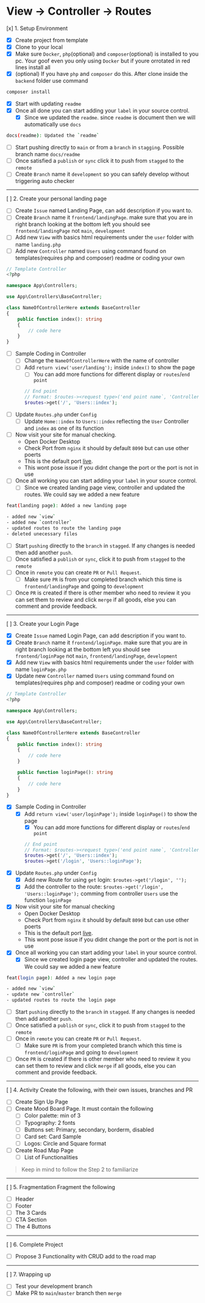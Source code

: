 # View -> Controller -> Routes

[x] 1. Setup Environment
- [x] Create project from template
- [x] Clone to your local
- [x] Make sure `Docker`, `php`(optional) and `composer`(optional) is installed to you pc. Your goof even you only using `Docker` but if youre orrotated in red lines install all
- [x] (optional) If you have `php` and `composer` do this. After clone inside the `backend` folder use command
```bash
composer install
```
- [x] Start with updating `readme`
- [x] Once all done you can start adding your `label` in your source control.
    - [x] Since we updated the `readme`. since `readme` is document then we will automatically use `docs`
```bash
docs(readme): Updated the `readme`
```
- [ ] Start pushing directly to `main` or from a `branch` in `stagging`. Possible branch name `docs/readme`
- [ ] Once satisfied a `publish` or `sync` click it to push from `stagged` to the `remote`
- [ ] Create `Branch` name it `development` so you can safely develop without triggering auto checker

---

[ ] 2. Create your personal landing page
- [ ] Create `Issue` named Landing Page, can add description if you want to.
- [ ] Create `Branch` name it `frontend/landingPage`. make sure that you are in right branch looking at the bottom left you should see `frontend/landingPage` not `main`, `development`
- [ ] Add new `View` with basics html requirements under the `user` folder with name `landing.php`
- [ ] Add new `Controller` named `Users` using command found on templates(requires php and composer) readme or coding your own
```php
// Template Controller
<?php

namespace App\Controllers;

use App\Controllers\BaseController;

class NameOfControllerHere extends BaseController
{
    public function index(): string
    {
        // code here
    }
}
```
- [ ] Sample Coding in Controller
    - [ ] Change the `NameOfControllerHere` with the name of controller
    - [ ] Add `return view('user/landing');` inside `index()` to show the page
        - [ ] You can add more functions for different display or `routes`/`end point`
		```php
		// End point
		// Format: $routes-><request type>('end point name`, 'Controller Name::Controller Function')
		$routes->get('/', 'Users::index');
		```
- [ ] Update `Routes.php` under `Config`
    - [ ] Update `Home::index` to `Users::index` reflecting the `User` Controller and `index` as one of its function
- [ ] Now visit your site for manual checking.
    - Open Docker Desktop
    - Check Port from `nginx` it should by default `8090` but can use other poerts
    - This is the default port [live](http://localhost:8090/).
    - This wont pose issue if you didnt change the port or the port is not in use
- [ ] Once all working you can start adding your `label` in your source control.
    - [ ] Since we created landing page view, controller and updated the routes. We could say we added a new feature
```bash
feat(landing page): Added a new landing page

- added new `view`
- added new `controller`
- updated routes to route the landing page
- deleted unecessary files
```
- [ ] Start `pushing` directly to the `branch` in `stagged`. If any changes is needed then add another `push`.
- [ ] Once satisfied a `publish` or `sync`, click it to push from `stagged` to the `remote`
- [ ] Once in `remote` you can create `PR` or `Pull Request`.
    - [ ] Make sure `PR` is from your completed branch which this time is `frontend/landingPage` and going to `development`
- [ ] Once `PR` is created if there is other member who need to review it you can set them to review and click `merge` if all goods, else you can comment and provide feedback.

---

[ ] 3. Create your Login Page
- [x] Create `Issue` named Login Page, can add description if you want to.
- [x] Create `Branch` name it `frontend/loginPage`. make sure that you are in right branch looking at the bottom left you should see `frontend/loginPage` not `main`, `frontend/landingPage`, `development`
- [x] Add new `View` with basics html requirements under the `user` folder with name `loginPage.php`
- [x] Update new `Controller` named `Users` using command found on templates(requires php and composer) readme or coding your own
```php
// Template Controller
<?php

namespace App\Controllers;

use App\Controllers\BaseController;

class NameOfControllerHere extends BaseController
{
    public function index(): string
    {
        // code here
    }

    public function loginPage(): string
    {
        // code here
    }
}
```
- [x] Sample Coding in Controller
    - [x] Add `return view('user/loginPage');` inside `loginPage()` to show the page
        - [x] You can add more functions for different display or `routes`/`end point`
		```php
		// End point
		// Format: $routes-><request type>('end point name`, 'Controller Name::Controller Function')
		$routes->get('/', 'Users::index');
		$routes->get('/login', 'Users::loginPage');
		```
- [x] Update `Routes.php` under `Config`
	- [x] Add new Route for using `get` login: `$routes->get('/login', '');`
	- [x] Add the controller to the route: `$routes->get('/login', 'Users::loginPage');` comming from controller `Users` use the function `loginPage`
- [x] Now visit your site for manual checking
    - Open Docker Desktop
    - Check Port from `nginx` it should by default `8090` but can use other poerts
    - This is the default port [live](http://localhost:8090/login).
    - This wont pose issue if you didnt change the port or the port is not in use
- [x] Once all working you can start adding your `label` in your source control.
    - [x] Since we created login page view, controller and updated the routes. We could say we added a new feature
```bash
feat(login page): Added a new login page

- added new `view`
- update new `controller`
- updated routes to route the login page
```
- [ ] Start `pushing` directly to the `branch` in `stagged`. If any changes is needed then add another `push`.
- [ ] Once satisfied a `publish` or `sync`, click it to push from `stagged` to the `remote`
- [ ] Once in `remote` you can create `PR` or `Pull Request`.
    - [ ] Make sure `PR` is from your completed branch which this time is `frontend/loginPage` and going to `development`
- [ ] Once `PR` is created if there is other member who need to review it you can set them to review and click `merge` if all goods, else you can comment and provide feedback.

---

[ ] 4. Activity
Create the following, with their own issues, branches and PR
- [ ] Create Sign Up Page
- [ ] Create Mood Board Page. It must contain the following
    - [ ] Color palette: min of 3
    - [ ] Typography: 2 fonts
    - [ ] Buttons set: Primary, secondary, borderm, disabled
    - [ ] Card set: Card Sample
    - [ ] Logos: Circle and Square format
- [ ] Create Road Map Page
    - [ ] List of Functionalities
> Keep in mind to follow the Step 2 to familiarize

---

[ ] 5. Fragmentation
Fragment the following
- [ ] Header
- [ ] Footer
- [ ] The 3 Cards
- [ ] CTA Section
- [ ] The 4 Buttons

---

[ ] 6. Complete Project
- [ ] Propose 3 Functionality with CRUD add to the road map

---

[ ] 7. Wrapping up
- [ ] Test your development branch
- [ ] Make PR to `main`/`master` branch then `merge`